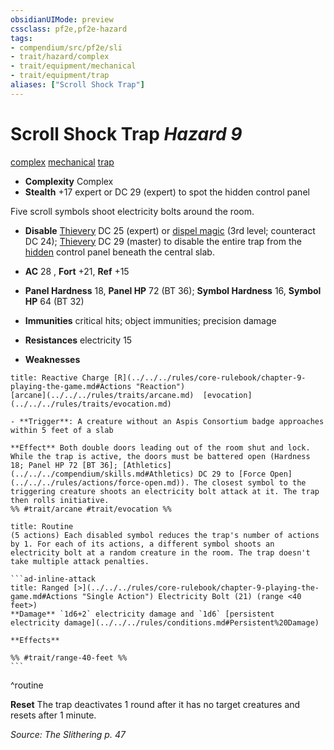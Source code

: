 ```yaml
---
obsidianUIMode: preview
cssclass: pf2e,pf2e-hazard
tags:
- compendium/src/pf2e/sli
- trait/hazard/complex
- trait/equipment/mechanical
- trait/equipment/trap
aliases: ["Scroll Shock Trap"]
---
```

# Scroll Shock Trap *Hazard 9*  
[complex](complex.md)  [mechanical](mechanical.md)  [trap](trap.md)  

- **Complexity** Complex
- **Stealth** +17 expert or DC 29 (expert) to spot the hidden control panel  

Five scroll symbols shoot electricity bolts around the room.

- **Disable** [Thievery](../../skills.md#Thievery) DC 25 (expert) or [dispel magic](../../spells/dispel-magic.md) (3rd level; counteract DC 24); [Thievery](../../skills.md#Thievery) DC 29 (master) to disable the entire trap from the [hidden](conditions.md#Hidden) control panel beneath the central slab.  

- **AC** 28 , **Fort** +21, **Ref** +15
- **Panel Hardness** 18, **Panel HP** 72 (BT 36); **Symbol Hardness** 16, **Symbol HP** 64 (BT 32)
- **Immunities** critical hits; object immunities; precision damage
- **Resistances** electricity 15
- **Weaknesses** 
     
```ad-embed-ability
title: Reactive Charge [R](../../../rules/core-rulebook/chapter-9-playing-the-game.md#Actions "Reaction")
[arcane](../../../rules/traits/arcane.md)  [evocation](../../../rules/traits/evocation.md)  

- **Trigger**: A creature without an Aspis Consortium badge approaches within 5 feet of a slab

**Effect** Both double doors leading out of the room shut and lock. While the trap is active, the doors must be battered open (Hardness 18; Panel HP 72 [BT 36]; [Athletics](../../../compendium/skills.md#Athletics) DC 29 to [Force Open](../../../rules/actions/force-open.md)). The closest symbol to the triggering creature shoots an electricity bolt attack at it. The trap then rolls initiative.  
%% #trait/arcane #trait/evocation %%
```

````ad-pf2-summary
title: Routine
(5 actions) Each disabled symbol reduces the trap's number of actions by 1. For each of its actions, a different symbol shoots an electricity bolt at a random creature in the room. The trap doesn't take multiple attack penalties.

```ad-inline-attack
title: Ranged [>](../../../rules/core-rulebook/chapter-9-playing-the-game.md#Actions "Single Action") Electricity Bolt (21) (range <40 feet>)
**Damage** `1d6+2` electricity damage and `1d6` [persistent electricity damage](../../../rules/conditions.md#Persistent%20Damage) 
 
**Effects** 

%% #trait/range-40-feet %%
```
````
^routine

**Reset** The trap deactivates 1 round after it has no target creatures and resets after 1 minute.  

*Source: The Slithering p. 47*
